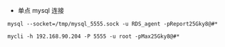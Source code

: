 - 单点 mysql 连接
```shell
mysql --socket=/tmp/mysql_5555.sock -u RDS_agent -pReport25Gky8@#*

mycli -h 192.168.90.204 -P 5555 -u root -pMax25Gky8@#*
```
